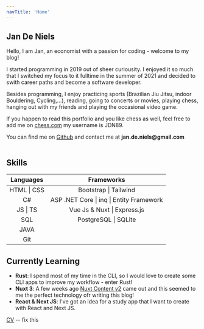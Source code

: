 ```yaml
---
navTitle: 'Home'
---
```


## Jan De Niels


Hello, 
I am Jan, an economist with a passion for coding - welcome to my blog!

I started programming in 2019 out of sheer curiousity. I enjoyed it so much that I switched my focus to it fulltime in the summer of 2021 and decided to swith career paths and become a software developer.

Besides programming, I enjoy practicing sports (Brazilian Jiu Jitsu, indoor Bouldering, Cycling,...), reading, going to concerts or movies, playing chess, hanging out with my friends and playing the occasional video game.  

If you happen to read this portfolio and you like chess as well, feel free to add me on [chess.com](https://www.chess.com/home) my username is JDN89.



You can find me on [Github](https://github.com/JDN89) and contact me at __jan.de.niels@gmail.com__  
<br>

## Skills

| Languages  | Frameworks | 
| :----: | :----: | 
| HTML \| CSS        | Bootstrap \|  Tailwind      | 
|C#       | ASP .NET Core  \|   inq \| Entity Framework      | 
| JS \| TS   | Vue Js & Nuxt \| Express.js    | 
| SQL    | PostgreSQL \| SQLite  | 
| JAVA     |
| Git |
     
## Currently Learning

- **Rust**: I spend most of my time in the CLI, so I would love to create some CLI apps to improve my workflow - enter Rust!
- **Nuxt 3**: A few weeks ago [Nuxt Content v2](https://twitter.com/nuxt_js/status/1529161019112800256) came out and this seemed to me the perfect technology ofr writing this blog!
- **React & Next JS**: I've got an idea for a study app that I want to create with React and Next JS.


 [CV](/public/CV.pdf) -- fix this

